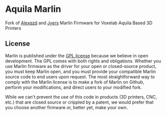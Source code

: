 # Aquila Marlin

 Fork of [Alexqzd](https://github.com/alexqzd/Marlin) and [Jyers](https://github.com/Jyers/Marlin) Marlin Firmware for Voxelab Aquila Based 3D Printers 

## License

Marlin is published under the [GPL license](/LICENSE) because we believe in open development. The GPL comes with both rights and obligations. Whether you use Marlin firmware as the driver for your open or closed-source product, you must keep Marlin open, and you must provide your compatible Marlin source code to end users upon request. The most straightforward way to comply with the Marlin license is to make a fork of Marlin on Github, perform your modifications, and direct users to your modified fork.

While we can't prevent the use of this code in products (3D printers, CNC, etc.) that are closed source or crippled by a patent, we would prefer that you choose another firmware or, better yet, make your own.